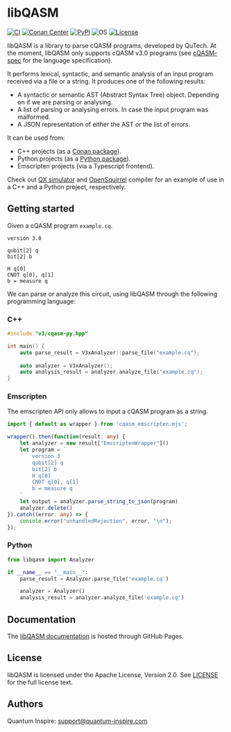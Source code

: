 # libQASM

[![CI](https://github.com/QuTech-Delft/libqasm/workflows/Test/badge.svg)](https://github.com/qutech-delft/libqasm/actions)
[![Conan Center](https://img.shields.io/conan/v/libqasm)](https://conan.io/center/recipes/libqasm)
[![PyPI](https://badgen.net/pypi/v/libqasm)](https://pypi.org/project/libqasm/)
![OS](https://img.shields.io/badge/os-emscripten%20%7C%20linux%20%7C%20macos%20%7C%20windows-blue?style=flat-square)
[![License](https://img.shields.io/badge/License-Apache_2.0-blue.svg)](https://opensource.org/licenses/Apache-2.0)

libQASM is a library to parse cQASM programs, developed by QuTech. 
At the moment, libQASM only supports cQASM v3.0 programs
(see [cQASM-spec](https://qutech-delft.github.io/cQASM-spec/latest/) for the language specification).

It performs lexical, syntactic, and semantic analysis of an input program received via a file or a string.
It produces one of the following results:

- A syntactic or semantic AST (Abstract Syntax Tree) object. Depending on if we are parsing or analysing.
- A list of parsing or analysing errors. In case the input program was malformed.
- A JSON representation of either the AST or the list of errors.

It can be used from:

- C++ projects (as a [Conan package](https://conan.io/center/recipes/libqasm)).
- Python projects (as a [Python package](https://pypi.org/project/libqasm/)).
- Emscripten projects (via a Typescript frontend).

Check out [QX simulator](https://github.com/QuTech-Delft/qx-simulator)
and [OpenSquirrel](https://github.com/QuTech-Delft/OpenSquirrel) compiler
for an example of use in a C++ and a Python project, respectively.

## Getting started

Given a cQASM program `example.cq`.

```cQASM
version 3.0

qubit[2] q
bit[2] b

H q[0]
CNOT q[0], q[1]
b = measure q
```

We can parse or analyze this circuit, using libQASM through the following programming language:

### C++

```cpp
#include "v3/cqasm-py.hpp"

int main() {
    auto parse_result = V3xAnalyzer::parse_file("example.cq");
    
    auto analyzer = V3xAnalyzer();
    auto analysis_result = analyzer.analyze_file("example.cq");
}
```


### Emscripten

The emscripten API only allows to input a cQASM program as a string.

```typescript
import { default as wrapper } from 'cqasm_emscripten.mjs';

wrapper().then(function(result: any) {
    let analyzer = new result["EmscriptenWrapper"]()
    let program = `
        version 3
        qubit[2] q
        bit[2] b 
        H q[0]
        CNOT q[0], q[1]
        b = measure q
    `
    let output = analyzer.parse_string_to_json(program)
    analyzer.delete()
}).catch((error: any) => {
    console.error("unhandledRejection", error, "\n");
});
```

### Python

```python
from libqasm import Analyzer

if __name__ == "__main__":
    parse_result = Analyzer.parse_file('example.cq')

    analyzer = Analyzer()
    analysis_result = analyzer.analyze_file('example.cq')
```

## Documentation

The [libQASM documentation](https://QuTech-Delft.github.io/libqasm/) is hosted through GitHub Pages.

## License

libQASM is licensed under the Apache License, Version 2.0.
See [LICENSE](https://github.com/QuTech-Delft/libqasm/blob/master/LICENSE.md) for the full license text.

## Authors

Quantum Inspire: [support@quantum-inspire.com](mailto:"support@quantum-inspire.com")
